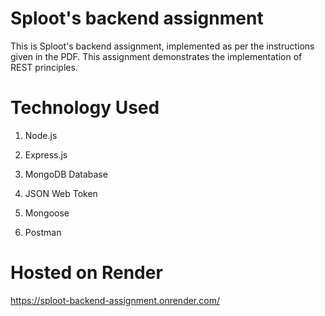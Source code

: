 # Sploot's backend assignment

This is Sploot's backend assignment, implemented as per the instructions given in the PDF. This assignment demonstrates the implementation of REST principles.

# Technology Used

1. Node.js

2. Express.js

3. MongoDB Database

4. JSON Web Token

5. Mongoose

6. Postman

# Hosted on Render

https://sploot-backend-assignment.onrender.com/
